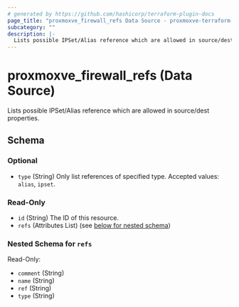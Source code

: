 ```yaml
---
# generated by https://github.com/hashicorp/terraform-plugin-docs
page_title: "proxmoxve_firewall_refs Data Source - proxmoxve-terraform-provider"
subcategory: ""
description: |-
  Lists possible IPSet/Alias reference which are allowed in source/dest properties.
---
```


# proxmoxve_firewall_refs (Data Source)

Lists possible IPSet/Alias reference which are allowed in source/dest properties.



<!-- schema generated by tfplugindocs -->
## Schema

### Optional

- `type` (String) Only list references of specified type. Accepted values: `alias`, `ipset`.

### Read-Only

- `id` (String) The ID of this resource.
- `refs` (Attributes List) (see [below for nested schema](#nestedatt--refs))

<a id="nestedatt--refs"></a>
### Nested Schema for `refs`

Read-Only:

- `comment` (String)
- `name` (String)
- `ref` (String)
- `type` (String)


